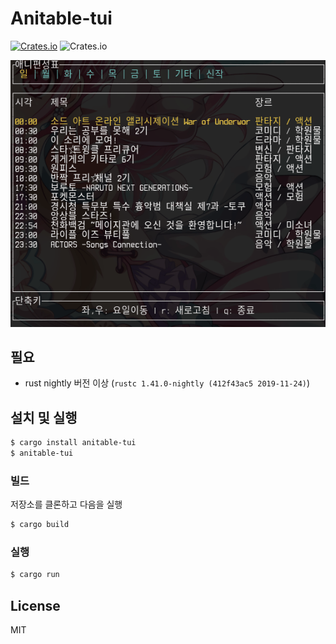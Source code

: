
# Anitable-tui
[![Crates.io](https://img.shields.io/crates/v/anitable-tui)](https://crates.io/crates/anitable-tui)
![Crates.io](https://img.shields.io/crates/l/anitable-tui)

![screenshot](./screenshot.gif)

## 필요
* rust nightly 버전 이상 (`rustc 1.41.0-nightly (412f43ac5 2019-11-24)`)

## 설치 및 실행
```bash
$ cargo install anitable-tui
$ anitable-tui
```

### 빌드
저장소를 클론하고 다음을 실행
```bash
$ cargo build
```

### 실행
```bash
$ cargo run
```

## License
MIT
